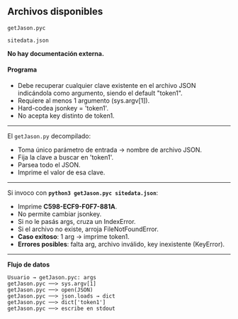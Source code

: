 ## Archivos disponibles
```getJason.pyc```

```sitedata.json```

**No hay documentación externa.**

#### Programa
- Debe recuperar cualquier clave existente en el archivo JSON indicándola como argumento, siendo el default "token1".
- Requiere al menos 1 argumento (sys.argv[1]).
- Hard-codea jsonkey = 'token1'.
- No acepta key distinto de token1.
---
El ```getJason.py``` decompilado:
- Toma único parámetro de entrada → nombre de archivo JSON.
- Fija la clave a buscar en 'token1'.
- Parsea todo el JSON.
- Imprime el valor de esa clave.
---
Si invoco con **```python3 getJason.pyc sitedata.json```**:
- Imprime **C598-ECF9-F0F7-881A**.
- No permite cambiar jsonkey.
- Si no le pasás args, cruza un IndexError.
- Si el archivo no existe, arroja FileNotFoundError.
- **Caso exitoso**: 1 arg → imprime token1.
- **Errores posibles**: falta arg, archivo inválido, key inexistente (KeyError).
---
**Flujo de datos**
```
Usuario → getJason.pyc: args
getJason.pyc ──> sys.argv[1]
getJason.pyc ──> open(JSON)
getJason.pyc ──> json.loads → dict
getJason.pyc ──> dict['token1']
getJason.pyc ──> escribe en stdout
```
